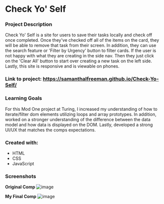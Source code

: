# Check Yo' Self

### Project Description
Check Yo' Self is a site for users to save their tasks locally and check off once completed. Once they've checked off all of the items on the card, they will be able to remove that task from their screen. In addition, they can use the search feature or 'Filter by Urgency' button to filter cards. If the user is not happy with what they are creating in the side nav. Then they just click on the 'Clear All' button to start over creating a new task on the left side. Lastly, this site is responsive and is viewable on phones.

### Link to project: https://samanthalfreeman.github.io/Check-Yo-Self/

### Learning Goals
For this Mod One project at Turing, I increased my understanding of how to iterate/filter dom elements utilizing loops and array prototypes. In addition, worked on a stronger understanding of the difference between the data model and how data is displayed on the DOM. Lastly, developed a strong UI/UX that matches the comps expectations.

### Created with:

- HTML
- CSS
- JavaScript

### Screenshots

**Original Comp**
![image](https://user-images.githubusercontent.com/45364533/58964626-758e7980-876c-11e9-832f-da677585821e.png)

**My Final Comp**
![image](https://user-images.githubusercontent.com/45364533/58964904-e9308680-876c-11e9-8fee-840ec1e9847c.png)
